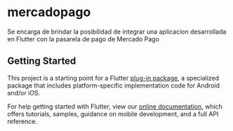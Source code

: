 # mercadopago

Se encarga de brindar la posibilidad de integrar una aplicacion desarrollada en Flutter con la pasarela de pago de Mercado Pago

## Getting Started

This project is a starting point for a Flutter
[plug-in package](https://flutter.dev/developing-packages/),
a specialized package that includes platform-specific implementation code for
Android and/or iOS.

For help getting started with Flutter, view our
[online documentation](https://flutter.dev/docs), which offers tutorials,
samples, guidance on mobile development, and a full API reference.

